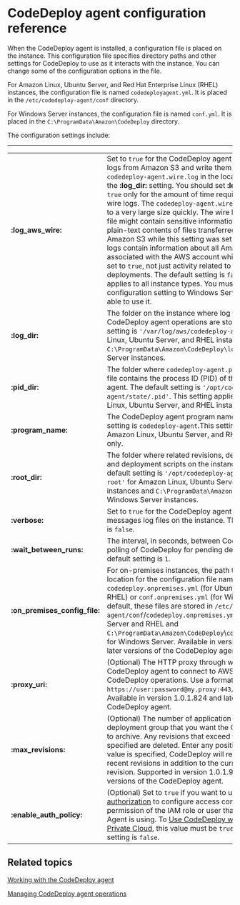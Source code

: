 # CodeDeploy agent configuration reference<a name="reference-agent-configuration"></a>

When the CodeDeploy agent is installed, a configuration file is placed on the instance\. This configuration file specifies directory paths and other settings for CodeDeploy to use as it interacts with the instance\. You can change some of the configuration options in the file\.

For Amazon Linux, Ubuntu Server, and Red Hat Enterprise Linux \(RHEL\) instances, the configuration file is named `codedeployagent.yml`\. It is placed in the `/etc/codedeploy-agent/conf` directory\.

For Windows Server instances, the configuration file is named `conf.yml`\. It is placed in the `C:\ProgramData\Amazon\CodeDeploy` directory\.

The configuration settings include:


****  

|  |  | 
| --- |--- |
|  **:log\_aws\_wire:**  |  Set to `true` for the CodeDeploy agent to capture wire logs from Amazon S3 and write them to a file named `codedeploy-agent.wire.log` in the location pointed to by the **:log\_dir:** setting\.   You should set **:log\_aws\_wire:** to `true` only for the amount of time required to capture wire logs\. The `codedeploy-agent.wire.log` file can grow to a very large size quickly\. The wire log output in this file might contain sensitive information, including the plain\-text contents of files transferred into, or out of, Amazon S3 while this setting was set to `true`\. The wire logs contain information about all Amazon S3 activity associated with the AWS account while this setting was set to `true`, not just activity related to CodeDeploy deployments\.  The default setting is `false`\. This setting applies to all instance types\. You must add this configuration setting to Windows Server instances to be able to use it\.  | 
|  **:log\_dir:**  | The folder on the instance where log files related to CodeDeploy agent operations are stored\. The default setting is `'/var/log/aws/codedeploy-agent'` for Amazon Linux, Ubuntu Server, and RHEL instances and `C:\ProgramData\Amazon\CodeDeploy\log` for Windows Server instances\. | 
|  **:pid\_dir:**  | The folder where `codedeploy-agent.pid` is stored\. This file contains the process ID \(PID\) of the CodeDeploy agent\. The default setting is `'/opt/codedeploy-agent/state/.pid'`\. This setting applies to Amazon Linux, Ubuntu Server, and RHEL instances only\. | 
|  **:program\_name:**  | The CodeDeploy agent program name\. The default setting is `codedeploy-agent`\.This setting applies to Amazon Linux, Ubuntu Server, and RHEL instances only\. | 
|  **:root\_dir:**  | The folder where related revisions, deployment history, and deployment scripts on the instance are stored\. The default setting is `'/opt/codedeploy-agent/deployment-root'` for Amazon Linux, Ubuntu Server, and RHEL instances and `C:\ProgramData\Amazon\CodeDeploy` for Windows Server instances\. | 
|  **:verbose:**  | Set to `true` for the CodeDeploy agent to print debug messages log files on the instance\. The default setting is `false`\. | 
|  **:wait\_between\_runs:**  | The interval, in seconds, between CodeDeploy agent polling of CodeDeploy for pending deployments\. The default setting is `1`\. | 
|  **:on\_premises\_config\_file:**  | For on\-premises instances, the path to an alternate location for the configuration file named `codedeploy.onpremises.yml` \(for Ubuntu Server and RHEL\) or `conf.onpremises.yml` \(for Windows Server\)\. By default, these files are stored in `/etc/codedeploy-agent/conf`/`codedeploy.onpremises.yml` for Ubuntu Server and RHEL and `C:\ProgramData\Amazon\CodeDeploy`\\`conf.onpremises.yml` for Windows Server\. Available in version 1\.0\.1\.686 and later versions of the CodeDeploy agent\.  | 
|  **:proxy\_uri:**  |  \(Optional\) The HTTP proxy through which you want the CodeDeploy agent to connect to AWS for your CodeDeploy operations\. Use a format similar to `https://user:password@my.proxy:443/path?query`\. Available in version 1\.0\.1\.824 and later versions of the CodeDeploy agent\.  | 
|  **:max\_revisions:**  |  \(Optional\) The number of application revisions for a deployment group that you want the CodeDeploy agent to archive\. Any revisions that exceed the number specified are deleted\.  Enter any positive integer\. If no value is specified, CodeDeploy will retain the five most recent revisions in addition to the currently deployed revision\.  Supported in version 1\.0\.1\.966 and later versions of the CodeDeploy agent\.  | 
|  **:enable\_auth\_policy:**  |  \(Optional\) Set to `true` if you want to use [ IAM authorization](https://docs.aws.amazon.com/IAM/latest/UserGuide/intro-structure.html#intro-structure-authorization) to configure access control and limit permission of the IAM role or user that the CodeDeploy Agent is using\. To [Use CodeDeploy with Amazon Virtual Private Cloud](vpc-endpoints.md), this value must be `true`\.  The default setting is `false`\.  | 

## Related topics<a name="reference-agent-configuration-related-topics"></a>

[Working with the CodeDeploy agent](codedeploy-agent.md)

[Managing CodeDeploy agent operations](codedeploy-agent-operations.md)